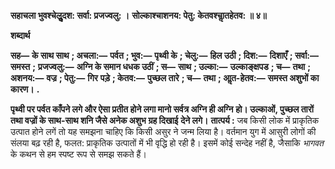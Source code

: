 **सहाचला भुवश्चेलुॢदश: सर्वा: प्रजज्वलु: ।** **सोल्काश्चाशनय: पेतु: केतवश्चाॢतहेतव: ॥ ४॥** 

**शब्दार्थ** 

**सह—** **के साथ साथ** **; अचला:—** **पर्वत** **; भुव:—** **पृथ्वी के** **; चेलु:—** **हिल उठी** **; दिश:—** **दिशाएँ** **; सर्वा:—** **समस्त** **;** **प्रजज्वलु:—** **अग्नि के समान धधक उठीं** **; स—** **साथ** **; उल्का:—** **उल्काङ्क्षपड** **; च—** **तथा** **; अशनय:—** **वज्र** **; पेतु:—** **गिर** **पड़े** **; केतव:—** **पुच्छल तारे** **; च—** **तथा** **; आॢत-हेतव:—** **समस्त अशुभों का कारण।** **.** 

**पृथ्वी पर पर्वत काँपने लगे और ऐसा प्रतीत होने लगा मानो सर्वत्र अग्नि ही अग्नि** **हो। उल्काओं, पुच्छल तारों तथा वज्रों के साथ-साथ शनि जैसे अनेक अशुभ ग्रह दिखाई** **देने लगे।** **तात्पर्य :** जब किसी लोक में प्राकृतिक उत्पात होने लगें तो यह समझना चाहिए कि किसी असुर ने जन्म लिया है। वर्तमान युग में आसुरी लोगों की संलया बढ़ रही है, फलत: प्राकृतिक उत्पातों में भी वृद्धि हो रही है। इसमें कोई सन्देह नहीं है, जैसाकि *भागवत* के कथन से हम स्पष्ट रूप से समझ सकते हैं।  
